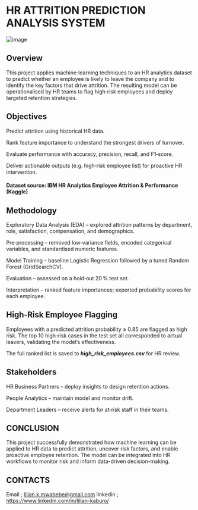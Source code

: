 # HR ATTRITION PREDICTION ANALYSIS SYSTEM

  ![image](https://github.com/user-attachments/assets/39c4a242-c9b4-4512-853b-218c77825fc1)

## Overview

This project applies machine‑learning techniques to an HR analytics dataset to predict whether an employee is likely to leave the company and to identify the key factors that drive attrition. The resulting model can be operationalised by HR teams to flag high‑risk employees and deploy targeted retention strategies.

 ## Objectives

Predict attrition using historical HR data.

Rank feature importance to understand the strongest drivers of turnover.

Evaluate performance with accuracy, precision, recall, and F1‑score.

Deliver actionable outputs (e.g. high‑risk employee list) for proactive HR intervention.

#### Dataset source: IBM HR Analytics Employee Attrition & Performance (Kaggle)

 ## Methodology

Exploratory Data Analysis (EDA) – explored attrition patterns by department, role, satisfaction, compensation, and demographics.

Pre‑processing – removed low‑variance fields, encoded categorical variables, and standardised numeric features.

Model Training – baseline Logistic Regression followed by a tuned Random Forest (GridSearchCV).

Evaluation – assessed on a hold‑out 20 % test set.

Interpretation – ranked feature importances; exported probability scores for each employee.

## High‑Risk Employee Flagging

Employees with a predicted attrition probability ≥ 0.85 are flagged as high risk. The top 10 high‑risk cases in the test set all corresponded to actual leavers, validating the model’s effectiveness.

The full ranked list is saved to ***high_risk_employees.csv*** for HR review.

 ## Stakeholders

HR Business Partners – deploy insights to design retention actions.

People Analytics – maintain model and monitor drift.

Department Leaders – receive alerts for at‑risk staff in their teams.

## CONCLUSION

This project successfully demonstrated how machine learning can be applied to HR data to predict attrition, uncover risk factors, and enable proactive employee retention. The model can be integrated into HR workflows to monitor risk and inform data-driven decision-making.

## CONTACTS
Email ; lilian.k.mwabebe@gmail.com
linkedin ; https://www.linkedin.com/in/lilian-kaburo/
